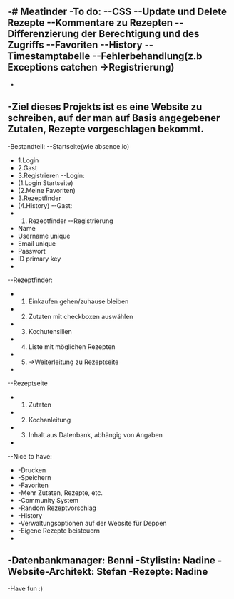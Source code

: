 -# Meatinder
-To do:
--CSS
--Update und Delete Rezepte
--Kommentare zu Rezepten
--Differenzierung der Berechtigung und des Zugriffs
--Favoriten
--History
--Timestamptabelle
--Fehlerbehandlung(z.b Exceptions catchen ->Registrierung)
-
-
-Ziel dieses Projekts ist es eine Website zu schreiben, auf der man auf Basis angegebener Zutaten, Rezepte vorgeschlagen bekommt.
-
-Bestandteil:
--Startseite(wie absence.io)
-    1.Login
-    2.Gast
-    3.Registrieren
--Login:
-    (1.Login Startseite)
-    (2.Meine Favoriten)
-    3.Rezeptfinder
-    (4.History)
--Gast:
-    1. Rezeptfinder
--Registrierung
-    Name
-    Username unique 
-    Email unique
-    Passwort
-    ID primary key
-    
--Rezeptfinder:
-    1. Einkaufen gehen/zuhause bleiben
-    2. Zutaten mit checkboxen auswählen
-    3. Kochutensilien
-    4. Liste mit möglichen Rezepten
-    5. ->Weiterleitung zu Rezeptseite
-    
--Rezeptseite
-    1. Zutaten
-    2. Kochanleitung
-    3. Inhalt aus Datenbank, abhängig von Angaben
-    
--Nice to have:
-    -Drucken
-    -Speichern
-    -Favoriten
-    -Mehr Zutaten, Rezepte, etc.
-    -Community System
-    -Random Rezeptvorschlag
-    -History
-    -Verwaltungsoptionen auf der Website für Deppen
-    -Eigene Rezepte beisteuern
-    
-Datenbankmanager: Benni
-Stylistin: Nadine
-Website-Architekt: Stefan
-Rezepte: Nadine
-
-Have fun :)
